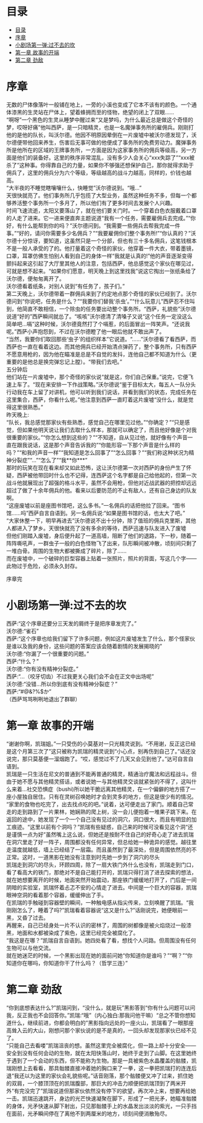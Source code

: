 # 目录
- [目录](#%E7%9B%AE%E5%BD%95)
- [序章](#%E5%BA%8F%E7%AB%A0)
- [小剧场第一弹:过不去的坎](#%E5%B0%8F%E5%89%A7%E5%9C%BA%E7%AC%AC%E4%B8%80%E5%BC%B9%E8%BF%87%E4%B8%8D%E5%8E%BB%E7%9A%84%E5%9D%8E)
- [第一章 故事的开端](#%E7%AC%AC%E4%B8%80%E7%AB%A0-%E6%95%85%E4%BA%8B%E7%9A%84%E5%BC%80%E7%AB%AF)
- [第二章 劲敌](#%E7%AC%AC%E4%BA%8C%E7%AB%A0-%E5%8A%B2%E6%95%8C)

# 序章  
无数的尸体像落叶一般铺在地上，一旁的小溪也变成了它本不该有的颜色。一个通体漆黑的生灵站在尸体上，望着蜂拥而至的怪物，绝望的闭上了双眼……  
“啊呀”一个黑色的生灵从睡梦中醒过来“又是梦吗，为什么最近总是做这个奇怪的梦，哎呀好痛”他叫西萨，是一只暗精灵，也是一名魔弹事务所的雇佣兵。刚刚打他的是他的队长，叫沃尔德。他因不明原因晕倒在一片废墟中被沃尔德发现了，沃尔德便带他回来养生，伤害后无事可做的他便成了事务所的免费劳动力。魔弹事务所是他所在的区域的王牌事务所，一方面是因为这家事务所的佣兵等级高，另一方面是他们的装备好。这里的秩序非常混乱，没有多少人会关心“xxx失踪了”“xxx被杀了”这种事。你得靠自己的力量，如果你不够强还想保护自己，那你就得求助于佣兵了，这里的佣兵分为六个等级，等级越高的战斗力越高，同样的，价钱也越高。  
“大半夜的不睡觉瞎嚷嚷什么，快睡觉”沃尔德说到。“哦...”  
天很快就亮了。他们事务所几乎包揽了大型业务，虽然这种任务不多，但每一个都够养活整个事务所一个多月了，所以他们有了更多时间去发展个人兴趣。  
时间飞速流逝，太阳又要落山了，就在他们要关门时。一个穿着白色衣服戴着口罩的人走了进来。它一进来便直奔主题说道“我有一个任务，需要雇佣兵去完成。”“你好，有什么能帮到你的吗？”沃尔德问到。“我需要一些佣兵去帮我完成一件事。”“好的，请问你需要多少名佣兵？”“我要雇佣你们整个事务所!”“你认真的？”沃尔德十分惊讶，要知道，这虽然只是一个分部，但也有三十多名佣兵，这笔钱根本不是一般人承受的了的。他打量着这个奇怪的家伙，他穿着一件大衣，带着墨镜，口罩，耳罩仿佛生怕别人看到自己的身体一样“我就是认真的!”他的声音逐渐变得颤抖起来这引起了大厅里其他人的注意，包括西萨，他总感觉这个家伙在哪见过，可就是想不起来。“如果你们愿意，明天晚上到这里找我”说这它掏出一张纸条给了沃尔德，便匆匆离开了。  
沃尔德看着纸条，对别人说到“有任务了，孩子们。”  
第二天晚上，沃尔德带着一群佣兵来到了约定地点那个奇怪的家伙已经到了。沃尔德问到“你说吧，任务是什么？”“我要你们替我‘杀虫’。”“什么玩意儿”西萨忍不住叫到，他简直不敢相信，一个除虫的任务要出动整个事务所。“西萨，礼貌些”沃尔德说道“好的”西萨瞬间就怂了。“咳咳”沃尔德清了清嗓子又说“这个任务一定没这么简单吧...嗝”这种时候，沃尔德竟然打了个嗝惹，的后面冒出一阵笑声。“还说我呢。”西萨小声抱怨到，不过在沃尔德瞪了他一眼后他就不敢出声了。  
“当然，我要你们取回那些‘虫子’的组织样本”它说道。“……”沃尔德看了看西萨，而西萨也一直在看着这边。而其他佣兵已经开始清点弹药了，整个事务所，只有西萨不愿意用枪的，因为他在瞄准是总是不自觉的发抖，连他自己都不知道为什么（更重要的是他总是换完弹忘记上膛）。“带我们去吧。”  
五分钟后  
他们站在一片废墟中，那个奇怪的家伙说“就是这，你们自己保重。”说完，它便飞速上车了。“现在来安排一下作战策略。”沃尔德说“鉴于目标太大，每五人一队分头行动我在车上留了对讲机，他可以听到我们说话，并看到我们的状态，完成任务在这里集合，西萨，你看什么呢。”他注意到西萨一直盯着这片废墟“没什么，就是觉得这里很熟悉。”  
昨天晚上:  
“队长，我总感觉那家伙有些熟悉，感觉自己在哪里见过他。”“你确定？”“只是感觉，但如果他明天说让我们去取什么样本，那就可以确定了，而且他好像是个对我很重要的家伙。”“你怎么想到这些的？”“不知道，自从见过他，就好像有个声音一直在跟我说话，这是那个声音告诉我的”“你能形容一下那个声音是什么样的吗？”“和我的声音一样”“我知道是怎么回事了”“怎么回事？”“我们称这种状况为精神分裂症”“...”“怎么了”“我\*\*你\*\*\*”  
那时的玩笑在现在看来却又如此恐怖，这让沃尔德第一次对西萨的身份产生了怀疑，西萨被他带回时什么也不记得，连西萨这个名字都是自己给他起的，但第一次战斗他就展现出了超强的格斗水平，虽然不会用枪，但他对近战武器的把控却远远超过了做了十余年佣兵的他。看来以后要防范的不止有敌人，还有自己身边的队友啊。  
“这座废墟以前是座图书馆吧，这么多书。”一名佣兵的话把他拉了回来。“图书馆……吗”西萨自言自语到。另一名佣兵说:“如果是图书馆的话，也太大了吧。”  
“大家休整一下，明早再进去”沃尔德说不出十分钟，除了值班的佣兵克里斯，其他人都进入了梦乡。天很快就亮了没有多余的等待，西萨迅速与队友进入了废墟  
但他们刚踏入废墟，身后便升起了一道高墙，阻断了他们的退路，下一秒，随着一阵阵嘶吼声，一群虫子一般的白色怪物飞了出来，队形瞬间被冲散，顷刻间只剩了一堆白骨。周围的生物大都被撕成了碎片，除了……  
而在废墟中，一个破碎的巨型容器上贴着一张照片，照片的背面，写这几个字——此物过于危险，必须永久封存。  

序章完  

# 小剧场第一弹:过不去的坎  
西萨:“这个序章还要分三天发的屑终于是把序章发完了。”  
沃尔德:“雀石”  
西萨:“这个序章也给我们留下了许多问题，例如这片废墟发生了什么，那个怪家伙是谁以及我的身份，这些问题的答案应该会随着剧情的发展揭晓的”  
沃尔德:“你漏了一个很重要的问题。”  
西萨:“什么？”  
沃尔德:“你有没有精神分裂症。”  
西萨:“...（咬牙切齿）不过我更关心我们会不会在正文中出场呢”  
沃尔德:“没错...所以你到底有没有精神分裂症？”  
西萨:“#@&?%$か”  
（西萨骂骂咧咧地退出了群聊）  
  
# 第一章 故事的开端  
“谢谢你啊，凯瑞姐。”一只受伤的小莫基对一只光精灵说到。“不用谢，反正这已经是这个月第三次了”这只被称为凯瑞的精灵说到“小心点，别再伤到自己了。”话还没说完，那只莫基便一溜烟跑了。“哎，感觉过不了几天又会见到他了。”达可自言自语到。  
凯瑞是一只生活在尼文的普通到不能再普通的精灵，精通治疗魔法和远程战斗。但由于她不愿与其他精灵搭话，或者说她一与其他精灵交谈就紧张的不得了，这叫什么来着...社交恐惧症（bushi)所以她干脆远离其他精灵，在一个偏僻的地方搭了一座小屋独自居住。只有在灵树召唤她时才会到灵多的地方，但这是很少有的情况。  
“家里的食物也吃完了，出去找点吃的吧。”说着，达可便走出了家门。顺着自己常走的走到路到了一片果林，她娴熟的爬上树，没一会儿便抱着一堆果子跳下来。在返回的途中，她发现了一个一个自己没有见过的洞穴，洞口很大，而且有明显的加工痕迹。“这里以前有个洞吗？”凯瑞有些疑惑，自己来的时候可没看见这个洞“还是谨慎一点为好”虽然嘴上这么说，但她还是按耐不住自己的好奇心走了进去凯瑞在洞穴里走了好一阵子，周围都没有任何异常，但总给她一种诡异的感觉。越往里走温度就越低，墙上已经结了一层霜。而且虽然到了最深处，但是周围依然亮的不正常。这时，一道黑影在她没有注意到时先她一步到了洞穴的尽头  
凯瑞走到洞穴的尽头，环顾四周，除了一扇大铁门外什么也没有，凯瑞走到门口，看了看高大的铁门，那绝对不是自己能打开的，凯瑞只得打消了进去探索的想法，就在她想要离开的时候，地面突然开始震动，那座铁门缓缓地打开了，门后是一间阴暗的实验室，凯瑞怀着忐忑不安的心情走了进去。中间是一个巨大的容器，凯瑞眼神空洞的看着那个容器，缓缓伸出了手。  
在凯瑞的手触碰到容器壁的瞬间，一种触电感从指尖传来，立刻唤醒了凯瑞。“我刚刚怎么了，睡着了吗?”凯瑞看着容器说“这又是什么?”话刚说完，她便眼前一黑，又昏了过去。  
再醒来，自己已经身处一片不认识的密林了，周围的树都像是被火焰烧过一般漆黑，地面和水都被染成了紫色，这里已经完全被腐化了。  
“我这是在哪？”凯瑞自言自语到。她四处看了看，想找个人问路。但周围没有任何生物可以与他交流。  
就在她迷茫的时候，一个黑影出现在她的面前问她“你知道你是谁吗？”“啊？”“你知道你在哪吗，你知道你干了什么吗？（哲学三连）”  

# 第二章 劲敌  
“你到底想表达什么?”凯瑞问到，“没什么，就是玩”黑影答到“你有什么问题可以问我，反正我也不会回答你。”凯瑞:“哦”（内心独白:那我问他干嘛）“总之不管你想知道什么，继续前进，你都会明白的”黑影指向远处的一座火山，凯瑞看了一眼那座高耸入云的大山，刚想问那个家伙说的是不是真的，一回头却发现那家伙已经不见了。  
“只能自己去看喽”凯瑞沮丧的想。虽然这里完全被腐化，但一路上却十分安全——安全到没有任何会动的生物，就在太阳快落山时，她终于走到了山脚。在这里她终于遇到了一个会动的东西，但不能称为生物。那是一具被紫色水晶覆盖的骷髅，凯瑞刚想上去看看，那具骷髅直接冲着她的胸口来了一拳，这一拳把凯瑞打的连连后退“我还以为这里的家伙会礼貌些呢。”话音刚落，那个骷髅便又冲了过来，抓住她的双肩，一个膝顶顶在的凯瑞腹部，那巨大的冲击力顺便把凯瑞顶到了两米开外“有完没完了”凯瑞说道但那家伙依然没有停下的欲望，再次冲上来，想要再给她一击。凯瑞迅速跳开，身边的光芒快速凝聚在脚下，形成了一把光矛，她瞄准骷髅的身体，光矛快速从脚下射出，只见那骷髅手上的水晶发出淡淡的紫光，一只手挡在面前，光矛瞬间停在了离他不到两厘米的地方，顷刻间便消散殆尽。  
